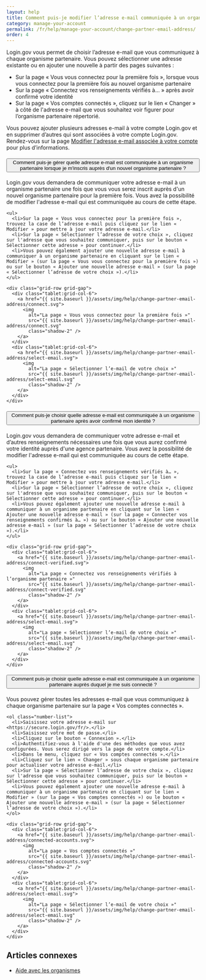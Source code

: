 ```yaml
---
layout: help
title: Comment puis-je modifier l’adresse e-mail communiquée à un organisme partenaire ?
category: manage-your-account
permalink: /fr/help/manage-your-account/change-partner-email-address/
order: 4
---
```


Login.gov vous permet de choisir l’adresse e-mail que vous communiquez à chaque organisme partenaire. Vous pouvez sélectionner une adresse existante ou en ajouter une nouvelle à partir des pages suivantes :

- Sur la page « Vous vous connectez pour la première fois », lorsque vous vous connectez pour la première fois au nouvel organisme partenaire
- Sur la page « Connectez vos renseignements vérifiés à… » après avoir confirmé votre identité
- Sur la page « Vos comptes connectés », cliquez sur le lien « Changer » à côté de l'adresse e-mail que vous souhaitez voir figurer pour l’organisme partenaire répertorié.

Vous pouvez ajouter plusieurs adresses e-mail à votre compte Login.gov et en supprimer d’autres qui sont associées à votre compte Login.gov. Rendez-vous sur la page [Modifier l'adresse e-mail associée à votre compte](/fr/help/manage-your-account/change-your-email-address/) pour plus d’informations.

<div class="usa-accordion usa-accordion--bordered margin-y-4">
  <h4 class="usa-accordion__heading">
    <button
      type="button"
      class="usa-accordion__button"
      aria-expanded="true"
      aria-controls="b-a1"
    >
      Comment puis-je gérer quelle adresse e-mail est communiquée à un organisme partenaire lorsque je m'inscris auprès d'un nouvel organisme partenaire ?
    </button>
  </h4>
  <div id="b-a1" class="usa-accordion__content usa-prose">
    <p>Login.gov vous demandera de communiquer votre adresse e-mail à un organisme partenaire une fois que vous vous serez inscrit auprès d'un nouvel organisme partenaire pour la première fois. Vous avez la possibilité de modifier l'adresse e-mail qui est communiquée au cours de cette étape.</p>

    <ul>
      <li>Sur la page « Vous vous connectez pour la première fois », trouvez la case de l’adresse e-mail puis cliquez sur le lien « Modifier » pour mettre à jour votre adresse e-mail.</li>
      <li>Sur la page « Sélectionner l’adresse de votre choix », cliquez sur l'adresse que vous souhaitez communiquer, puis sur le bouton « Sélectionner cette adresse » pour continuer.</li>
      <li>Vous pouvez également ajouter une nouvelle adresse e-mail à communiquer à un organisme partenaire en cliquant sur le lien « Modifier » (sur la page « Vous vous connectez pour la première fois ») ou sur le bouton « Ajouter une nouvelle adresse e-mail » (sur la page « Sélectionner l’adresse de votre choix »).</li>
    </ul>

    <div class="grid-row grid-gap">
      <div class="tablet:grid-col-6">
        <a href="{{ site.baseurl }}/assets/img/help/change-partner-email-address/connect.svg">
          <img
            alt="La page « Vous vous connectez pour la première fois »"
            src="{{ site.baseurl }}/assets/img/help/change-partner-email-address/connect.svg"
            class="shadow-2" />
        </a>
      </div>
      <div class="tablet:grid-col-6">
        <a href="{{ site.baseurl }}/assets/img/help/change-partner-email-address/select-email.svg">
          <img
            alt="La page « Sélectionner l’e-mail de votre choix »"
            src="{{ site.baseurl }}/assets/img/help/change-partner-email-address/select-email.svg"
            class="shadow-2" />
        </a>
      </div>
    </div>    
  </div>
</div>

<div class="usa-accordion usa-accordion--bordered margin-y-4">
  <h4 class="usa-accordion__heading">
    <button
      type="button"
      class="usa-accordion__button"
      aria-expanded="true"
      aria-controls="b-a2"
    >
      Comment puis-je choisir quelle adresse e-mail est communiquée à un organisme partenaire après avoir confirmé mon identité ?
    </button>
  </h4>
  <div id="b-a2" class="usa-accordion__content usa-prose">
    <p>Login.gov vous demandera de communiquer votre adresse e-mail et d’autres renseignements nécessaires une fois que vous aurez confirmé votre identité auprès d'une agence partenaire. Vous avez la possibilité de modifier l'adresse e-mail qui est communiquée au cours de cette étape.</p>

    <ul>
      <li>Sur la page « Connectez vos renseignements vérifiés à… », trouvez la case de l’adresse e-mail puis cliquez sur le lien « Modifier » pour mettre à jour votre adresse e-mail.</li>
      <li>Sur la page « Sélectionner l’adresse de votre choix », cliquez sur l'adresse que vous souhaitez communiquer, puis sur le bouton « Sélectionner cette adresse » pour continuer.</li>
      <li>Vous pouvez également ajouter une nouvelle adresse e-mail à communiquer à un organisme partenaire en cliquant sur le lien « Ajouter une nouvelle adresse e-mail » (sur la page « Connecter vos renseignements confirmés à… ») ou sur le bouton « Ajouter une nouvelle adresse e-mail » (sur la page « Sélectionner l’adresse de votre choix »).</li>
    </ul>

    <div class="grid-row grid-gap">
      <div class="tablet:grid-col-6">
        <a href="{{ site.baseurl }}/assets/img/help/change-partner-email-address/connect-verified.svg">
          <img
            alt="La page « Connectez vos renseignements vérifiés à l’organisme partenaire »"
            src="{{ site.baseurl }}/assets/img/help/change-partner-email-address/connect-verified.svg"
            class="shadow-2" />
        </a>
      </div>
      <div class="tablet:grid-col-6">
        <a href="{{ site.baseurl }}/assets/img/help/change-partner-email-address/select-email.svg">
          <img
            alt="La page « Sélectionner l’e-mail de votre choix »"
            src="{{ site.baseurl }}/assets/img/help/change-partner-email-address/select-email.svg"
            class="shadow-2" />
        </a>
      </div>
    </div>   
  </div>
</div>

<div class="usa-accordion usa-accordion--bordered margin-y-4">
  <h4 class="usa-accordion__heading">
    <button
      type="button"
      class="usa-accordion__button"
      aria-expanded="true"
      aria-controls="b-a3"
    >
      Comment puis-je choisir quelle adresse e-mail est communiquée à un organisme partenaire auprès duquel je me suis connecté ?
    </button>
  </h4>
  <div id="b-a3" class="usa-accordion__content usa-prose">
    <p>Vous pouvez gérer toutes les adresses e-mail que vous communiquez à chaque organisme partenaire sur la page « Vos comptes connectés ».</p>

    <ol class="number-list">
      <li>Saisissez votre adresse e-mail sur <https://secure.login.gov/fr/>.</li>
      <li>Saisissez votre mot de passe.</li>
      <li>Cliquez sur le bouton « Connexion ».</li>
      <li>Authentifiez-vous à l'aide d'une des méthodes que vous avez configurées. Vous serez dirigé vers la page de votre compte.</li>
      <li>Dans le menu, cliquez sur « Vos comptes connectés ».</li>
      <li>Cliquez sur le lien « Changer » sous chaque organisme partenaire pour actualiser votre adresse e-mail.</li>
      <li>Sur la page « Sélectionner l’adresse de votre choix », cliquez sur l'adresse que vous souhaitez communiquer, puis sur le bouton « Sélectionner cette adresse » pour continuer.</li>
      <li>Vous pouvez également ajouter une nouvelle adresse e-mail à communiquer à un organisme partenaire en cliquant sur le lien « Modifier » (sur la page « Vos comptes connectés ») ou le bouton « Ajouter une nouvelle adresse e-mail » (sur la page « Sélectionner l’adresse de votre choix »).</li>
    </ol>

    <div class="grid-row grid-gap">
      <div class="tablet:grid-col-6">
        <a href="{{ site.baseurl }}/assets/img/help/change-partner-email-address/connected-accounts.svg">
          <img
            alt="La page « Vos comptes connectés »"
            src="{{ site.baseurl }}/assets/img/help/change-partner-email-address/connected-accounts.svg"
            class="shadow-2" />
        </a>
      </div>
      <div class="tablet:grid-col-6">
        <a href="{{ site.baseurl }}/assets/img/help/change-partner-email-address/select-email.svg">
          <img
            alt="La page « Sélectionner l’e-mail de votre choix »"
            src="{{ site.baseurl }}/assets/img/help/change-partner-email-address/select-email.svg"
            class="shadow-2" />
        </a>
      </div>
    </div>   
  </div>
</div>

## Articles connexes

* [Aide avec les organismes](#)
